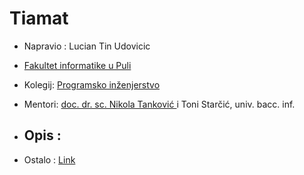 # Tiamat

- Napravio : Lucian Tin Udovicic
- [Fakultet informatike u Puli ](http://fipu.unipu.hr "Fakultet informatike u Puli ")
- Kolegij: [Programsko inženjerstvo](http://ntankovic.unipu.hr/pi "Programsko inženjerstvo")
- Mentori: [doc. dr. sc. Nikola Tanković ](http://ntankovic.unipu.hr/ "doc. dr. sc. Nikola Tanković ") i Toni Starčić, univ. bacc. inf.

- Opis :
  - 

- Ostalo : [Link](http://tin.blue/piApp "Link") 
